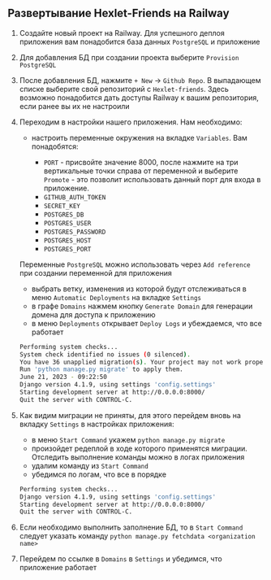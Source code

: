 ## Развертывание Hexlet-Friends на Railway

1. Создайте новый проект на Railway. Для успешного деплоя приложения вам понадобится база данных `PostgreSQL` и приложение
2. Для добавления БД при создании проекта выберите `Provision PostgreSQL`
3. После добавления БД, нажмите `+ New` -> `Github Repo`. В выпадающем списке выберите свой репозиторий с `Hexlet-friends`. Здесь возможно понадобится дать доступы Railway к вашим репозитория, если ранее вы их не настроили
4. Переходим в настройки нашего приложения. Нам необходимо:

   - настроить переменные окружения на вкладке `Variables`. Вам понадобятся:

        - `PORT` - присвойте значение 8000, после нажмите на три вертикальные точки справа от переменной и выберите `Promote` - это позволит использовать данный порт для входа в приложение.
        - `GITHUB_AUTH_TOKEN`
        - `SECRET_KEY`
        - `POSTGRES_DB`
        - `POSTGRES_USER`
        - `POSTGRES_PASSWORD`
        - `POSTGRES_HOST`
        - `POSTGRES_PORT`

    Переменные `PostgreSQL` можно использовать через `Add reference` при создании переменной для приложения

   - выбрать ветку, изменения из которой будут отслеживаться в меню `Automatic Deployments` на вкладке `Settings`
   - в графе `Domains` нажмем кнопку `Generate Domain` для генерации домена для доступа к приложению
   - в меню `Deployments` открывает `Deploy Logs` и убеждаемся, что все работает

    ```bash
    Performing system checks...
    ﻿System check identified no issues (0 silenced).
    ﻿You have 36 unapplied migration(s). Your project may not work properly until you apply the migrations for app(s): admin, auth, contenttypes, contributors, custom_auth, sessions.
    ﻿Run 'python manage.py migrate' to apply them.
    ﻿June 21, 2023 - 09:22:50
    ﻿Django version 4.1.9, using settings 'config.settings'
    ﻿Starting development server at http://0.0.0.0:8000/
    ﻿Quit the server with CONTROL-C.
    ```

5. Как видим миграции не приняты, для этого перейдем вновь на вкладку `Settings` в настройках приложения:

   - в меню `Start Command` укажем `python manage.py migrate`
   - произойдет редеплой в ходе которого применятся миграции. Отследить выполнение команды можно в логах приложения
   - удалим команду из `Start Command`
   - убедимся по логам, что все в порядке

    ```bash
    Performing system checks...
    ﻿Django version 4.1.9, using settings 'config.settings'
    ﻿Starting development server at http://0.0.0.0:8000/
    ﻿Quit the server with CONTROL-C.
    ```

6. Если необходимо выполнить заполнение БД, то в `Start Command` следует указать команду `python manage.py fetchdata <organization name>`
7. Перейдем по ссылке в `Domains` в `Settings` и убедимся, что приложение работает

